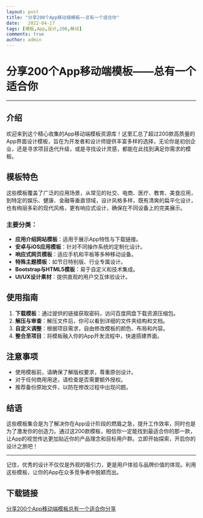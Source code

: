 ```yaml
---
layout: post
title: "分享200个App移动端模板——总有一个适合你"
date:   2022-04-17
tags: [模板,App,设计,200,移动]
comments: true
author: admin
---
```

# 分享200个App移动端模板——总有一个适合你

---

## 介绍

欢迎来到这个精心收集的App移动端模板资源库！这里汇总了超过200款高质量的App界面设计模板，旨在为开发者和设计师提供丰富多样的选择，无论你是初创企业，还是寻求项目迭代升级，或是寻找设计灵感，都能在此找到满足你需求的模板。

## 模板特色

这些模板覆盖了广泛的应用场景，从常见的社交、电商、医疗、教育、美食应用，到特定的娱乐、健康、金融等垂直领域，设计风格多样，既有清爽的扁平化设计，也有绚丽多彩的现代风格，更有响应式设计，确保在不同设备上的完美展示。

### 主要分类：

- **应用介绍网站模板**：适用于展示App特性与下载链接。
- **安卓与iOS应用模板**：针对不同操作系统的定制化设计。
- **响应式网页模板**：适应手机和平板等多种移动设备。
- **特殊主题模板**：如节日特别版、行业专属设计。
- **Bootstrap与HTML5模板**：易于自定义和技术集成。
- **UI/UX设计素材**：提供直观的用户交互体验设计。

## 使用指南

1. **下载模板**：通过提供的链接获取密码，访问百度网盘下载资源压缩包。
2. **解压与审查**：解压文件后，你可以看到详细的文件夹结构和文档。
3. **自定义调整**：根据项目需求，自由修改模板的颜色、布局和内容。
4. **整合至项目**：将模板融入你的App开发流程中，快速搭建界面。

## 注意事项

- 使用模板前，请确保了解版权要求，尊重原创设计。
- 对于任何商用用途，请检查是否需要额外授权。
- 推荐备份原始文件，以防在修改过程中出现问题。

## 结语

这些模板集合是为了解决你在App设计阶段的燃眉之急，提升工作效率，同时也是为了激发你的创造力。通过这200款模板，相信你一定能找到最适合你的那一款，让App的视觉传达更加贴近你的产品理念和目标用户群。立即开始探索，开启你的设计之旅吧！

---

记住，优秀的设计不仅仅是外观的吸引力，更是用户体验与品牌价值的体现。利用这些模板，让你的App在众多竞争者中脱颖而出。

## 下载链接

[分享200个App移动端模板总有一个适合你分享](https://pan.quark.cn/s/129f359159b8)